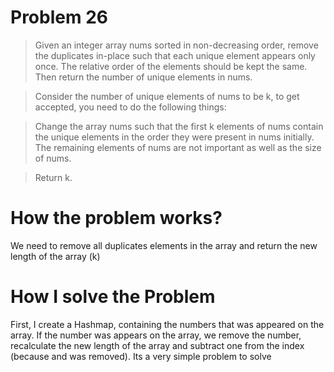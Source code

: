 # Problem 26

> Given an integer array nums sorted in non-decreasing order, remove the duplicates in-place such that each unique element appears only once. The relative order of the elements should be kept the same. Then return the number of unique elements in nums.

> Consider the number of unique elements of nums to be k, to get accepted, you need to do the following things:

> Change the array nums such that the first k elements of nums contain the unique elements in the order they were present in nums initially. The remaining elements of nums are not important as well as the size of nums.

> Return k.

# How the problem works?

We need to remove all duplicates elements in the array and return the new length of the array (k)

# How I solve the Problem

First, I create a Hashmap, containing the numbers that was appeared on the array. If the number was appears on the array, we remove the number, recalculate the new length of the array and subtract one from the index (because and was removed). Its a very simple problem to solve
